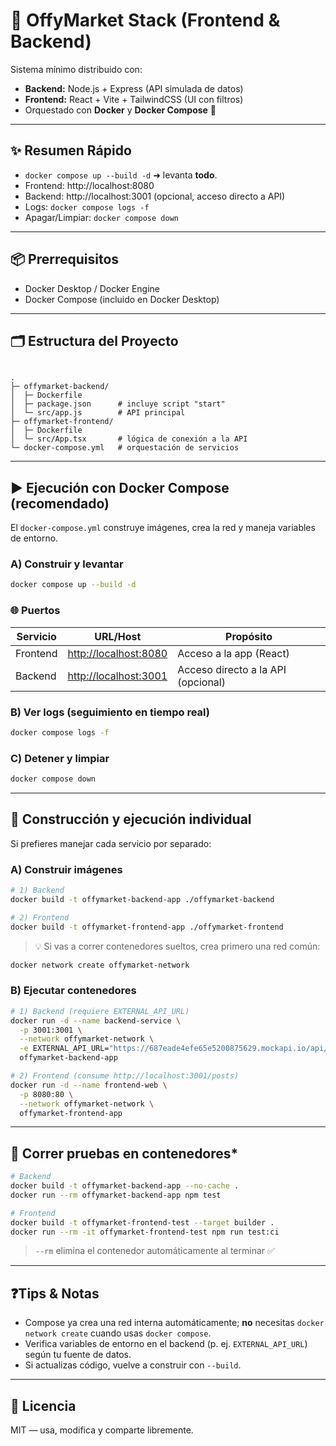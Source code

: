 # 🚀 OffyMarket Stack (Frontend & Backend)

Sistema mínimo distribuido con:
- **Backend:** Node.js + Express (API simulada de datos)
- **Frontend:** React + Vite + TailwindCSS (UI con filtros)
- Orquestado con **Docker** y **Docker Compose** 🐳

---

## ✨ Resumen Rápido
- `docker compose up --build -d` ➜ levanta **todo**.
- Frontend: http://localhost:8080  
- Backend:  http://localhost:3001 (opcional, acceso directo a API)
- Logs: `docker compose logs -f`  
- Apagar/Limpiar: `docker compose down`

---

## 📦 Prerrequisitos
- Docker Desktop / Docker Engine  
- Docker Compose (incluido en Docker Desktop)

---

## 🗂️ Estructura del Proyecto
```

.
├─ offymarket-backend/
│  ├─ Dockerfile
│  ├─ package.json      # incluye script "start"
│  └─ src/app.js        # API principal
├─ offymarket-frontend/
│  ├─ Dockerfile
│  └─ src/App.tsx       # lógica de conexión a la API
└─ docker-compose.yml   # orquestación de servicios

````

---

## ▶️ Ejecución con Docker Compose (recomendado)
El `docker-compose.yml` construye imágenes, crea la red y maneja variables de entorno.

### A) Construir y levantar
```bash
docker compose up --build -d
````

### 🌐 Puertos

| Servicio | URL/Host                                       | Propósito                          |
| -------- | ---------------------------------------------- | ---------------------------------- |
| Frontend | [http://localhost:8080](http://localhost:8080) | Acceso a la app (React)            |
| Backend  | [http://localhost:3001](http://localhost:3001) | Acceso directo a la API (opcional) |

### B) Ver logs (seguimiento en tiempo real)

```bash
docker compose logs -f
```

### C) Detener y limpiar

```bash
docker compose down
```

---

## 🧩 Construcción y ejecución **individual**

Si prefieres manejar cada servicio por separado:

### A) Construir imágenes

```bash
# 1) Backend
docker build -t offymarket-backend-app ./offymarket-backend

# 2) Frontend
docker build -t offymarket-frontend-app ./offymarket-frontend
```

> 💡 Si vas a correr contenedores sueltos, crea primero una red común:

```bash
docker network create offymarket-network
```

### B) Ejecutar contenedores

```bash
# 1) Backend (requiere EXTERNAL_API_URL)
docker run -d --name backend-service \
  -p 3001:3001 \
  --network offymarket-network \
  -e EXTERNAL_API_URL="https://687eade4efe65e5200875629.mockapi.io/api/v1/posts" \
  offymarket-backend-app

# 2) Frontend (consume http://localhost:3001/posts)
docker run -d --name frontend-web \
  -p 8080:80 \
  --network offymarket-network \
  offymarket-frontend-app
```

---

## 🧪 Correr pruebas en contenedores*

```bash
# Backend
docker build -t offymarket-backend-app --no-cache .
docker run --rm offymarket-backend-app npm test

# Frontend
docker build -t offymarket-frontend-test --target builder . 
docker run --rm -it offymarket-frontend-test npm run test:ci 
```

> `--rm` elimina el contenedor automáticamente al terminar ✅

---

## ❓Tips & Notas

* Compose ya crea una red interna automáticamente; **no** necesitas `docker network create` cuando usas `docker compose`.
* Verifica variables de entorno en el backend (p. ej. `EXTERNAL_API_URL`) según tu fuente de datos.
* Si actualizas código, vuelve a construir con `--build`.

---

## 🧾 Licencia

MIT — usa, modifica y comparte libremente.